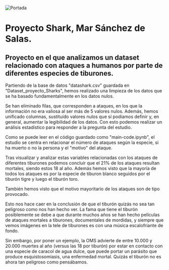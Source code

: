 ![Portada](https://user-images.githubusercontent.com/110724649/185977760-757d2289-1e7e-4870-a202-9e997dea57d3.jpg)

# Proyecto Shark, Mar Sánchez de Salas.
## Proyecto en el que analizamos un dataset relacionado con ataques a humanos por parte de diferentes especies de tiburones. 

Partiendo de la base de datos "datashark.csv" guardada en "Dataset_proyecto_Sharks", hemos realizado una limpieza de los datos que se ha basado fundamentalmente en los datos nulos. 

Se han eliminado filas, que corresponden a ataques, en los que la información no era valiosa al ser más de 5 valores nulos. 
Además, hemos unificado columnas, sustituído valores nulos que sí podíamos definir y, en general, aumentar la legibilidad de los datos. Con esto podemos realizar un análisis estadístico para responder a la pregunta del estudio.

Como se puede leer en el código guardado como "main-code.ipynb", el estudio se centra en relacionar el número de ataques según la especie, si ha muerto o no la persona y el "motivo" del ataque.

Tras visualizar y analizar estas variables relacionadas con los ataques de diferentes tiburones podemos concluír que el 21% de los ataques resultan mortales, siendo estos 18 al año. Además hemos visto que la mayoría de todos los ataques es por la especie de tiburon blanco seguidos por el tiburón tigre y luego el tiburón toro.

También hemos visto que el motivo mayoritario de los ataques son de tipo provocado.

Esto nos hace caer en la conclusión de que el tiburón quizás no sea tan peligroso como nos han hecho ver. La fama que tiene el tiburón posiblemente se debe a que durante muchos años se han hecho películas de ataques mortales a tiburones, documentales de mordidas, y siempre que vemos imágenes en la tele de tiburones es con una música escalofriante de fondo.

Sin embargo, por poner un ejemplo, la OMS advierte de entre 10.000 y 20.000 muertes al año (versus las 18 por tiburón) por estar en contacto con una especie de caracol de agua dulce, que puede portar un parásito que produce esquistosomiasis, una enfermedad mortal. Quizás el tiburón no es ahora tan peligroso como pensábamos.
